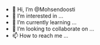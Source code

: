 - 👋 Hi, I’m @Mohsendoosti
- 👀 I’m interested in ...
- 🌱 I’m currently learning ...
- 💞️ I’m looking to collaborate on ...
- 📫 How to reach me ...

<!---
Mohsendoosti/Mohsendoosti is a ✨ special ✨ repository because its `README.md` (this file) appears on your GitHub profile.
You can click the Preview link to take a look at your changes.
--->
